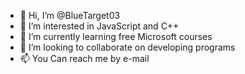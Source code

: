 - 👋 Hi, I’m @BlueTarget03
- 👀 I’m interested in JavaScript and C++
- 🌱 I’m currently learning free Microsoft courses
- 💞️ I’m looking to collaborate on developing programs
- 📫 You Can reach me by e-mail

<!---
BlueTarget03/BlueTarget03 is a ✨ special ✨ repository because its `README.md` (this file) appears on your GitHub profile.
You can click the Preview link to take a look at your changes.
--->
